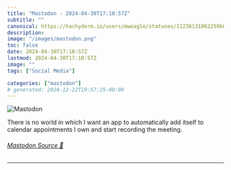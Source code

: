 ```yaml
---
title: "Mastodon - 2024-04-30T17:18:57Z"
subtitle: ""
canonical: https://hachyderm.io/users/mweagle/statuses/112361310622596671
description:
image: "/images/mastodon.png"
toc: false
date: 2024-04-30T17:18:57Z
lastmod: 2024-04-30T17:18:57Z
image: ""
tags: ["Social Media"]

categories: ["mastodon"]
# generated: 2024-12-22T19:57:25-08:00
---
```

![Mastodon](/images/mastodon.png)

<p>There is no world in which I want an app to automatically add itself to calendar appointments I own and start recording the meeting.</p>


###### [Mastodon Source 🐘](https://hachyderm.io/@mweagle/112361310622596671)

___
